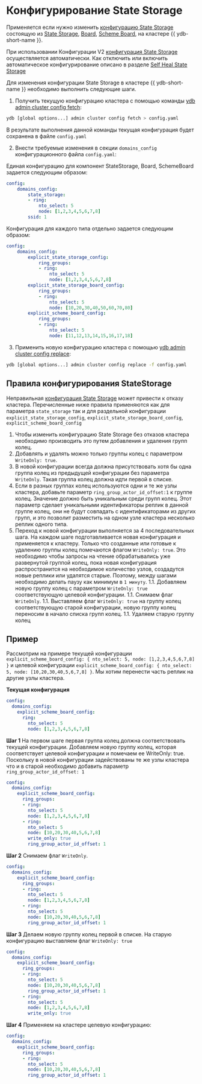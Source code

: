 # Конфигурирование State Storage

Применяется если нужно изменить [конфигурацию State Storage](../../../reference/configuration/domains_config.md#domains-state) состоящую из [State Storage](../../../concepts/glossary.md#state-storage), [Board](../../../concepts/glossary.md#board), [Scheme Board](../../../concepts/glossary.md#scheme-board), на кластере {{ ydb-short-name }}.

При использовании Конфигурации V2 [конфигурация State Storage](../../../reference/configuration/domains_config.md#domains-state) осуществляется автоматически. Как отключить или включить автоматическое конфигурирование описано в разделе [Self Heal State Storage](../../../maintenance/manual/selfheal_statestorage.md)

Для изменения конфигурации State Storage в кластере {{ ydb-short-name }} необходимо выполнить следующие шаги.

1. Получить текущую конфигурацию кластера с помощью команды [ydb admin cluster config fetch](../../../reference/ydb-cli/commands/configuration/cluster/fetch.md):

  ```bash
  ydb [global options...] admin cluster config fetch > config.yaml
  ```

  В результате выполнения данной команды текущая конфигурация будет сохранена в файле `config.yaml`

2. Внести требуемые изменения в секции `domains_config` конфигурационного файла `config.yaml`:

  Единая конфигурацию для компонент StateStorage, Board, SchemeBoard задается следующим образом:

  ```yaml
  config:
      domains_config:
          state_storage:
          - ring:
              nto_select: 5
              node: [1,2,3,4,5,6,7,8]
          ssid: 1
  ```

  Конфигурация для каждого типа отдельно задается следующим образом:

  ```yaml
  config:
      domains_config:
          explicit_state_storage_config:
              ring_groups:
              - ring:
                  nto_select: 5
                  node: [1,2,3,4,5,6,7,8]
          explicit_state_storage_board_config:
              ring_groups:
              - ring:
                  nto_select: 5
                  node: [10,20,30,40,50,60,70,80]
          explicit_scheme_board_config:
              ring_groups:
              - ring:
                  nto_select: 5
                  node: [11,12,13,14,15,16,17,18]
  ```

3. Применить новую конфигурацию кластера с помощью [ydb admin cluster config replace](../../../reference/ydb-cli/commands/configuration/cluster/replace.md):

  ```bash
  ydb [global options...] admin cluster config replace -f config.yaml
  ```

## Правила конфигурирования StateStorage

  Неправильная [конфигурация State Storage](../../../reference/configuration/domains_config.md#domains-state) может привести к отказу кластера.
  Перечисленные ниже правила применяются как для параметра `state_storage` так и для раздельной конфигурации `explicit_state_storage_config`, `explicit_state_storage_board_config`, `explicit_scheme_board_config`

  1. Чтобы изменить конфигурацию State Storage без отказов кластера необходимо производить это путем добавления и удаления групп колец.
  1. Добавлять и удалять можно только группы колец с параметром `WriteOnly: true`.
  1. В новой конфигурации всегда должна присутствовать хотя бы одна группа колец из предыдущей конфигурации без параметра `WriteOnly`. Такая группа колец должна идти первой в списке.
  1. Если в разных группах колец используются одни и те же узлы кластера, добавьте параметр `ring_group_actor_id_offset:1` к группе колец. Значение должно быть уникальным среди групп колец. Этот параметр сделает уникальными идентификаторы реплик в данной группе колец, они не будут совпадать с идентификаторами из других групп, и это позволит разместить на одном узле кластера несколько реплик одного типа.
  1. Переход к новой конфигурации выполняется за 4 последовательных шага. На каждом шаге подготавливается новая конфигурация и применяется к кластеру. Только что созданные или готовые к удалению группы колец помечаются флагом `WriteOnly: true`. Это необходимо чтобы запросы на чтение обрабатывались уже развернутой группой колец, пока новая конфигурация распространится на необходимое количество узлов, создадутся новые реплики или удалятся старые. Поэтому, между шагами необходимо делать паузу как минимум в `1 минуту`.
  1.1. Добавляем новую группу колец с параметром `WriteOnly: true` соответствующую целевой конфигурации.
  1.1. Снимаем флаг `WriteOnly`.
  1.1. Выставляем флаг `WriteOnly: true` на группу колец соответствующую старой конфигурации, новую группу колец переносим в начало списка групп колец.
  1.1. Удаляем старую группу колец

## Пример

  Рассмотрим на примере текущей конфигурации `explicit_scheme_board_config: { nto_select: 5, node: [1,2,3,4,5,6,7,8] }` и целевой конфигурации `explicit_scheme_board_config: { nto_select: 5, node: [10,20,30,40,5,6,7,8] }`. Мы хотим перенести часть реплик на другие узлы кластера.

**Текущая конфигурация**

```yaml
config:
  domains_config:
    explicit_scheme_board_config:
      ring:
        nto_select: 5
        node: [1,2,3,4,5,6,7,8]
```

**Шаг 1**
На первом шаге первая группа колец должна соответствовать текущей конфигурации. Добавляем новую группу колец, которая соответствует целевой конфигурации и помечаем ее WriteOnly: true. Поскольку в новой конфигурации задействованы те же узлы кластера что и в старой необходимо добавить параметр `ring_group_actor_id_offset: 1`

```yaml
config:
  domains_config:
    explicit_scheme_board_config:
      ring_groups:
      - ring:
        nto_select: 5
        node: [1,2,3,4,5,6,7,8]
      - ring:
        nto_select: 5
        node: [10,20,30,40,5,6,7,8]
        write_only: true
        ring_group_actor_id_offset: 1
```

**Шаг 2**
Снимаем флаг `WriteOnly`.

```yaml
config:
  domains_config:
    explicit_scheme_board_config:
      ring_groups:
      - ring:
        nto_select: 5
        node: [1,2,3,4,5,6,7,8]
      - ring:
        nto_select: 5
        node: [10,20,30,40,5,6,7,8]
        ring_group_actor_id_offset: 1
```

**Шаг 3**
Делаем новую группу колец первой в списке. На старую конфигурацию выставляем флаг `WriteOnly: true`

```yaml
config:
  domains_config:
    explicit_scheme_board_config:
      ring_groups:
      - ring:
        nto_select: 5
        node: [10,20,30,40,5,6,7,8]
        ring_group_actor_id_offset: 1
      - ring:
        nto_select: 5
        node: [1,2,3,4,5,6,7,8]
        write_only: true
```

**Шаг 4**
Применяем на кластере целевую конфигурацию:

```yaml
config:
  domains_config:
    explicit_scheme_board_config:
      ring_groups:
      - ring:
        nto_select: 5
        node: [10,20,30,40,5,6,7,8]
        ring_group_actor_id_offset: 1
```
